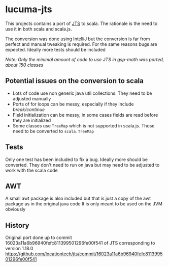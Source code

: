 # lucuma-jts

This projects contains a port of [JTS](https://github.com/locationtech/jts) to scala.
The rationale is the need to use it in both scala and scala.js.

The conversion was done using IntelliJ but the conversion is far from perfect and manual tweaking is required.
For the same reasons bugs are expected. Ideally more tests should be included

*Note: Only the minimal amount of code to use JTS in gsp-math was ported, about 150 classes*

## Potential issues on the conversion to scala

* Lots of code use non generic java util collections. They need to be adjusted manually
* Ports of for loops can be messy, especially if they include *break/continue*
* Field initialization can be messy, in some cases fields are read before they are initialized
* Some classes use `TreeMap` which is not supported in scala.js. Those need to be converted to `scala.TreeMap`

## Tests

Only one test has been included to fix a bug. Ideally more should be converted.
They don't need to run on java but may need to be adjusted to work with the scala code

## AWT
A small awt package is also included but that is just a copy of the awt package as in the original java code
It is only meant to be used on the JVM obviously

## History
Original port done up to commit 16023a11a6b96940fefc811399501296fe00f541 of JTS corresponding to version 1.18.0
https://github.com/locationtech/jts/commit/16023a11a6b96940fefc811399501296fe00f541
